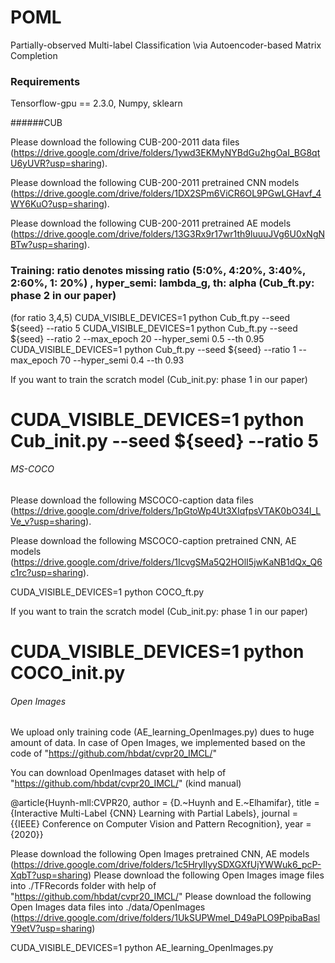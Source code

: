 # POML

Partially-observed Multi-label Classification \\via Autoencoder-based Matrix Completion

### Requirements

Tensorflow-gpu == 2.3.0, Numpy, sklearn

######CUB

Please download the following CUB-200-2011 data files (https://drive.google.com/drive/folders/1ywd3EKMyNYBdGu2hgOaI_BG8qtU6yUVR?usp=sharing).

Please download the following CUB-200-2011 pretrained CNN models (https://drive.google.com/drive/folders/1DX2SPm6ViCR6OL9PGwLGHavf_4WY6KuO?usp=sharing).

Please download the following CUB-200-2011 pretrained AE models (https://drive.google.com/drive/folders/13G3Rx9r17wr1th9luuuJVg6U0xNgNBTw?usp=sharing).

### Training: ratio denotes missing ratio (5:0%, 4:20%, 3:40%, 2:60%, 1: 20%) , hyper_semi: lambda_g, th: alpha (Cub_ft.py: phase 2 in our paper)

(for ratio 3,4,5)
CUDA_VISIBLE_DEVICES=1 python Cub_ft.py --seed ${seed} --ratio 5
CUDA_VISIBLE_DEVICES=1 python Cub_ft.py --seed ${seed} --ratio 2 --max_epoch 20 --hyper_semi 0.5 --th 0.95
CUDA_VISIBLE_DEVICES=1 python Cub_ft.py --seed ${seed} --ratio 1 --max_epoch 70 --hyper_semi 0.4 --th 0.93

If you want to train the scratch model (Cub_init.py: phase 1 in our paper)

# CUDA_VISIBLE_DEVICES=1 python Cub_init.py --seed ${seed} --ratio 5


###### MS-COCO

Please download the following MSCOCO-caption data files (https://drive.google.com/drive/folders/1pGtoWp4Ut3XIqfpsVTAK0bO34l_LVe_v?usp=sharing).

Please download the following MSCOCO-caption pretrained CNN, AE models (https://drive.google.com/drive/folders/1IcvgSMa5Q2HOlI5jwKaNB1dQx_Q6c1rc?usp=sharing).

CUDA_VISIBLE_DEVICES=1 python COCO_ft.py

If you want to train the scratch model  (Cub_init.py: phase 1 in our paper)

# CUDA_VISIBLE_DEVICES=1 python COCO_init.py

###### Open Images

We upload only training code (AE_learning_OpenImages.py) dues to huge amount of data.
In case of Open Images, we implemented based on the code of "https://github.com/hbdat/cvpr20_IMCL/"

You can download OpenImages dataset with  help of "https://github.com/hbdat/cvpr20_IMCL/" (kind manual)

@article{Huynh-mll:CVPR20,
  author = {D.~Huynh and E.~Elhamifar},
  title = {Interactive Multi-Label {CNN} Learning with Partial Labels},
  journal = {{IEEE} Conference on Computer Vision and Pattern Recognition},
  year = {2020}}

Please download the following Open Images pretrained CNN, AE models (https://drive.google.com/drive/folders/1c5HryIlyySDXGXfUjYWWuk6_pcP-XqbT?usp=sharing)
Please download the following Open Images image files into ./TFRecords folder with  help of "https://github.com/hbdat/cvpr20_IMCL/"
Please download the following Open Images data files into ./data/OpenImages (https://drive.google.com/drive/folders/1UkSUPWmel_D49aPLO9PpibaBaslY9etV?usp=sharing)

CUDA_VISIBLE_DEVICES=1 python AE_learning_OpenImages.py
